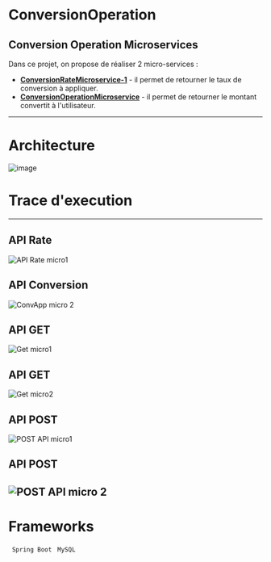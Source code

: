 # ConversionOperation
Conversion Operation Microservices
---

Dans ce projet, on propose de réaliser 2 micro-services : 
* [__ConversionRateMicroservice-1__](ConversionRateMicroservice-1) - il permet de retourner le taux de conversion à appliquer.
* [__ConversionOperationMicroservice__](ConversionOperationMicroservice) - il permet de retourner le montant convertit à l'utilisateur. 


-----

# Architecture
![image](https://user-images.githubusercontent.com/63677147/213873008-5e1cbe4a-d290-461b-8d37-904a58e89f3d.png)

# Trace d'execution
---
## API Rate 
![API Rate micro1](https://user-images.githubusercontent.com/63677147/213880727-c2cc7565-c9fa-4fb8-afb8-cedd79f8ec84.png)
## API Conversion
![ConvApp micro 2](https://user-images.githubusercontent.com/63677147/213880745-cb538bd8-3db8-4222-9b72-a489c7af1d42.png)
## API GET
![Get micro1](https://user-images.githubusercontent.com/63677147/213880758-fb2d8dbd-13de-457b-8aeb-9721154261ba.png)
## API GET 
![Get micro2](https://user-images.githubusercontent.com/63677147/213880776-d96c4209-a4c2-4c68-8e6b-ee511f1a30ce.png)
## API POST
![POST API micro1](https://user-images.githubusercontent.com/63677147/213880812-38cadcff-03eb-4f11-867e-b933b38e707b.png)
## API POST
![POST API micro 2](https://user-images.githubusercontent.com/63677147/213880827-943145ac-068f-470c-ae93-91e801c6eea8.png)
----
# Frameworks
` Spring Boot` ` MySQL`

